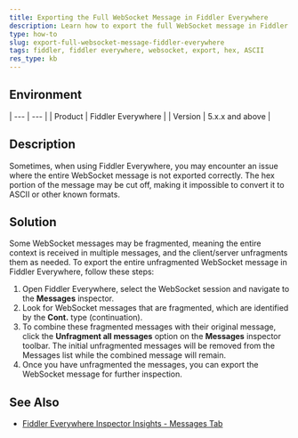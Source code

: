 ```yaml
---
title: Exporting the Full WebSocket Message in Fiddler Everywhere
description: Learn how to export the full WebSocket message in Fiddler Everywhere when it is cutting off the hex, preventing conversion to ASCII.
type: how-to
slug: export-full-websocket-message-fiddler-everywhere
tags: fiddler, fiddler everywhere, websocket, export, hex, ASCII
res_type: kb
---
```


## Environment

| --- | --- |
| Product | Fiddler Everywhere |
| Version | 5.x.x and above |

## Description

Sometimes, when using Fiddler Everywhere, you may encounter an issue where the entire WebSocket message is not exported correctly. The hex portion of the message may be cut off, making it impossible to convert it to ASCII or other known formats.

## Solution

Some WebSocket messages may be fragmented, meaning the entire context is received in multiple messages, and the client/server unfragments them as needed. To export the entire unfragmented WebSocket message in Fiddler Everywhere, follow these steps:

1. Open Fiddler Everywhere, select the WebSocket session and navigate to the **Messages** inspector.
1. Look for WebSocket messages that are fragmented, which are identified by the **Cont.** type (continuation).
1. To combine these fragmented messages with their original message, click the **Unfragment all messages** option on the **Messages** inspector toolbar. The initial unfragmented messages will be removed from the Messages list while the combined message will remain.
1. Once you have unfragmented the messages, you can export the WebSocket message for further inspection.

## See Also
- [Fiddler Everywhere Inspector Insights - Messages Tab](https://docs.telerik.com/fiddler-everywhere/inspect-traffic/inspector-insights#messages-tab)
